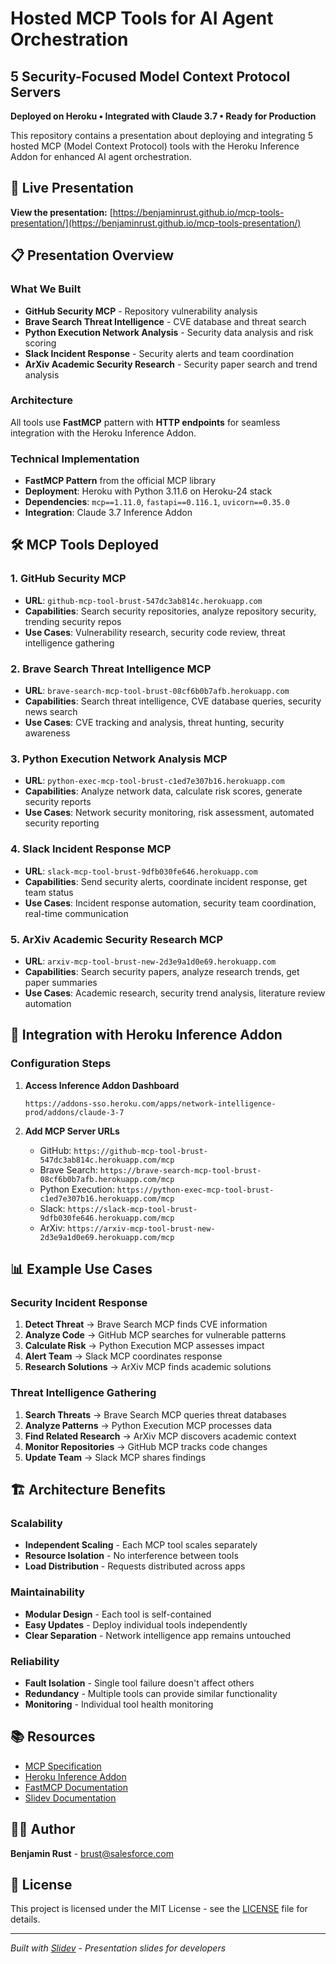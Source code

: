 # Hosted MCP Tools for AI Agent Orchestration

## 5 Security-Focused Model Context Protocol Servers

**Deployed on Heroku • Integrated with Claude 3.7 • Ready for Production**

This repository contains a presentation about deploying and integrating 5 hosted MCP (Model Context Protocol) tools with the Heroku Inference Addon for enhanced AI agent orchestration.

## 🚀 Live Presentation

**View the presentation:** [https://benjaminrust.github.io/mcp-tools-presentation/](https://benjaminrust.github.io/mcp-tools-presentation/)

## 📋 Presentation Overview

### What We Built
- **GitHub Security MCP** - Repository vulnerability analysis
- **Brave Search Threat Intelligence** - CVE database and threat search
- **Python Execution Network Analysis** - Security data analysis and risk scoring
- **Slack Incident Response** - Security alerts and team coordination
- **ArXiv Academic Security Research** - Security paper search and trend analysis

### Architecture
All tools use **FastMCP** pattern with **HTTP endpoints** for seamless integration with the Heroku Inference Addon.

### Technical Implementation
- **FastMCP Pattern** from the official MCP library
- **Deployment**: Heroku with Python 3.11.6 on Heroku-24 stack
- **Dependencies**: `mcp==1.11.0`, `fastapi==0.116.1`, `uvicorn==0.35.0`
- **Integration**: Claude 3.7 Inference Addon

## 🛠️ MCP Tools Deployed

### 1. GitHub Security MCP
- **URL**: `github-mcp-tool-brust-547dc3ab814c.herokuapp.com`
- **Capabilities**: Search security repositories, analyze repository security, trending security repos
- **Use Cases**: Vulnerability research, security code review, threat intelligence gathering

### 2. Brave Search Threat Intelligence MCP
- **URL**: `brave-search-mcp-tool-brust-08cf6b0b7afb.herokuapp.com`
- **Capabilities**: Search threat intelligence, CVE database queries, security news search
- **Use Cases**: CVE tracking and analysis, threat hunting, security awareness

### 3. Python Execution Network Analysis MCP
- **URL**: `python-exec-mcp-tool-brust-c1ed7e307b16.herokuapp.com`
- **Capabilities**: Analyze network data, calculate risk scores, generate security reports
- **Use Cases**: Network security monitoring, risk assessment, automated security reporting

### 4. Slack Incident Response MCP
- **URL**: `slack-mcp-tool-brust-9dfb030fe646.herokuapp.com`
- **Capabilities**: Send security alerts, coordinate incident response, get team status
- **Use Cases**: Incident response automation, security team coordination, real-time communication

### 5. ArXiv Academic Security Research MCP
- **URL**: `arxiv-mcp-tool-brust-new-2d3e9a1d0e69.herokuapp.com`
- **Capabilities**: Search security papers, analyze research trends, get paper summaries
- **Use Cases**: Academic research, security trend analysis, literature review automation

## 🔗 Integration with Heroku Inference Addon

### Configuration Steps
1. **Access Inference Addon Dashboard**
   ```
   https://addons-sso.heroku.com/apps/network-intelligence-prod/addons/claude-3-7
   ```

2. **Add MCP Server URLs**
   - GitHub: `https://github-mcp-tool-brust-547dc3ab814c.herokuapp.com/mcp`
   - Brave Search: `https://brave-search-mcp-tool-brust-08cf6b0b7afb.herokuapp.com/mcp`
   - Python Execution: `https://python-exec-mcp-tool-brust-c1ed7e307b16.herokuapp.com/mcp`
   - Slack: `https://slack-mcp-tool-brust-9dfb030fe646.herokuapp.com/mcp`
   - ArXiv: `https://arxiv-mcp-tool-brust-new-2d3e9a1d0e69.herokuapp.com/mcp`

## 📊 Example Use Cases

### Security Incident Response
1. **Detect Threat** → Brave Search MCP finds CVE information
2. **Analyze Code** → GitHub MCP searches for vulnerable patterns
3. **Calculate Risk** → Python Execution MCP assesses impact
4. **Alert Team** → Slack MCP coordinates response
5. **Research Solutions** → ArXiv MCP finds academic solutions

### Threat Intelligence Gathering
1. **Search Threats** → Brave Search MCP queries threat databases
2. **Analyze Patterns** → Python Execution MCP processes data
3. **Find Related Research** → ArXiv MCP discovers academic context
4. **Monitor Repositories** → GitHub MCP tracks code changes
5. **Update Team** → Slack MCP shares findings

## 🏗️ Architecture Benefits

### Scalability
- **Independent Scaling** - Each MCP tool scales separately
- **Resource Isolation** - No interference between tools
- **Load Distribution** - Requests distributed across apps

### Maintainability
- **Modular Design** - Each tool is self-contained
- **Easy Updates** - Deploy individual tools independently
- **Clear Separation** - Network intelligence app remains untouched

### Reliability
- **Fault Isolation** - Single tool failure doesn't affect others
- **Redundancy** - Multiple tools can provide similar functionality
- **Monitoring** - Individual tool health monitoring

## 📚 Resources

- [MCP Specification](https://modelcontextprotocol.io/)
- [Heroku Inference Addon](https://devcenter.heroku.com/articles/inference)
- [FastMCP Documentation](https://github.com/heroku/mcp-code-exec-python)
- [Slidev Documentation](https://sli.dev/)

## 👨‍💻 Author

**Benjamin Rust** - brust@salesforce.com

## 📄 License

This project is licensed under the MIT License - see the [LICENSE](LICENSE) file for details.

---

*Built with [Slidev](https://sli.dev/) - Presentation slides for developers* 